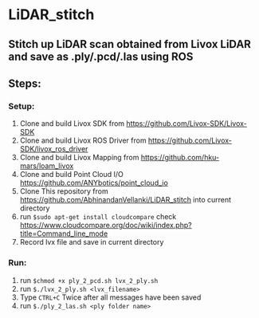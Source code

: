 # LiDAR_stitch

## Stitch up LiDAR scan obtained from Livox LiDAR and save as .ply/.pcd/.las using ROS

## Steps:

### Setup:
1. Clone and build Livox SDK from https://github.com/Livox-SDK/Livox-SDK
2. Clone and build Livox ROS Driver from https://github.com/Livox-SDK/livox_ros_driver
3. Clone and build Livox Mapping from https://github.com/hku-mars/loam_livox
4. Clone and build Point Cloud I/O https://github.com/ANYbotics/point_cloud_io
5. Clone This repository from https://github.com/AbhinandanVellanki/LiDAR_stitch into current directory
6. run `$sudo apt-get install cloudcompare` check https://www.cloudcompare.org/doc/wiki/index.php?title=Command_line_mode
7. Record lvx file and save in current directory

### Run:
1. run `$chmod +x ply_2_pcd.sh lvx_2_ply.sh`
2. run `$./lvx_2_ply.sh <lvx_filename>`
3. Type `CTRL+C` Twice after all messages have been saved
4. run `$./ply_2_las.sh <ply folder name>`

